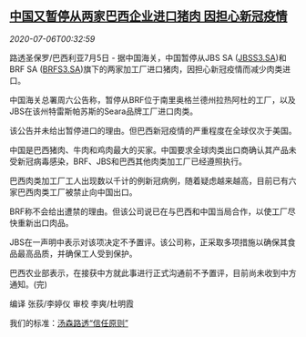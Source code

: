 <!--1593996917000-->
[中国又暂停从两家巴西企业进口猪肉 因担心新冠疫情](https://cn.reuters.com/article/china-brazil-beef-import-0705-sun-idCNKBS24701F)
------

<div><i>2020-07-06T00:32:59</i></div><div class="StandardArticleBody_body"><p>路透圣保罗/巴西利亚7月5日 - 据中国海关，中国暂停从JBS SA (<span id="symbol_JBSS3.SA_0"><a href="//www.reuters.com/companies/JBSS3.SA">JBSS3.SA</a></span>)和BRF SA (<span id="symbol_BRFS3.SA_1"><a href="//www.reuters.com/companies/BRFS3.SA">BRFS3.SA</a></span>)旗下的两家加工厂进口猪肉，因担心新冠疫情而减少肉类进口。 </p><p>中国海关总署周六公告称，暂停从BRF位于南里奥格兰德州拉热阿杜的工厂，以及JBS在该州特雷斯帕苏斯的Seara品牌工厂进口肉类。 </p><p>该公告并未给出暂停进口的理由。但巴西新冠疫情的严重程度在全球仅次于美国。 </p><p>中国是巴西猪肉、牛肉和鸡肉最大的买家。中国要求全球肉类出口商确认其产品未受新冠病毒感染，BRF、JBS和巴西其他肉类加工厂已经遵照执行。 </p><p>巴西肉类加工厂工人出现数以千计的例新冠病例，随着疑虑越来越高，目前已有六家巴西肉类工厂被禁止向中国出口。 </p><p>BRF称不会给出遭禁的理由。但该公司说已在与巴西和中国当局合作，以使工厂尽快重新出口肉品。 </p><p>JBS在一声明中表示对该项决定不予置评。该公司称，正采取多项措施以确保其食品最高品质，并确保工人受到保护。 </p><p>巴西农业部表示，在接获中方就此事进行正式沟通前不予置评，目前尚未收到中方通知。(完) </p><div class="Attribution_container"><div class="Attribution_attribution"><p class="Attribution_content">编译 张荻/李婷仪 审校 李爽/杜明霞</p></div></div><div class="StandardArticleBody_trustBadgeContainer"><span class="StandardArticleBody_trustBadgeTitle">我们的标准：</span><span class="trustBadgeUrl"><a href="https://www.thomsonreuters.cn/content/dam/openweb/documents/pdf/china/brochures/about-us-1.pdf">汤森路透“信任原则”</a></span></div></div>
